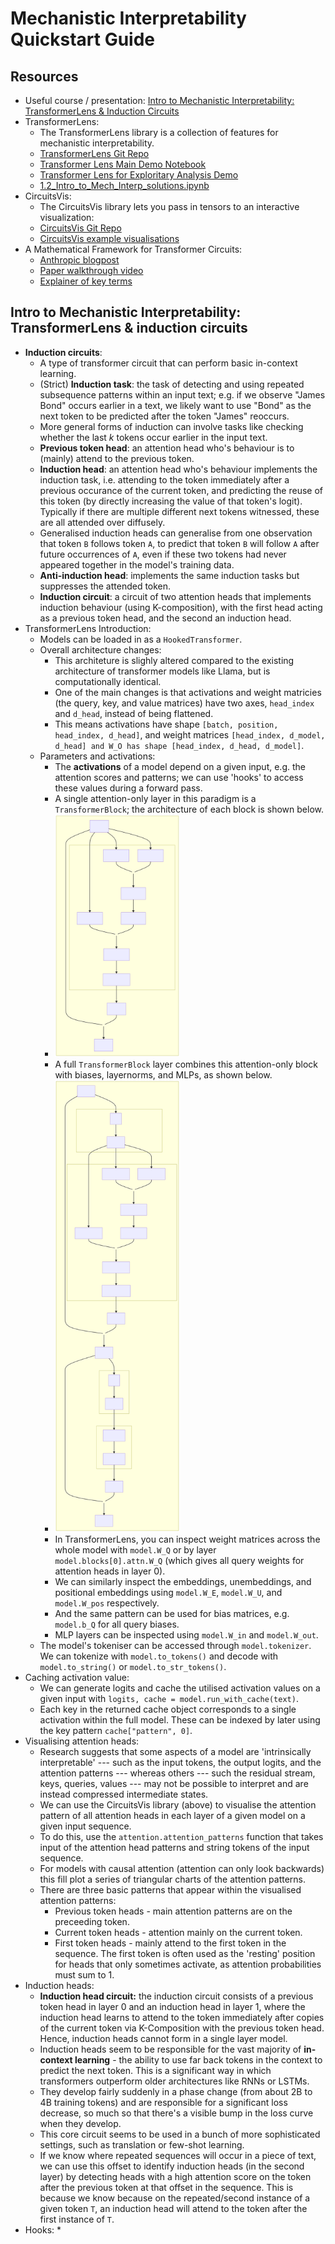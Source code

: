 # Mechanistic Interpretability Quickstart Guide

## Resources

* Useful course / presentation: [Intro to Mechanistic Interpretability: TransformerLens &amp; Induction Circuits](https://arena-chapter1-transformer-interp.streamlit.app/[1.2]_Intro_to_Mech_Interp)
* TransformerLens:
  * The TransformerLens library is a collection of features for mechanistic interpretability.
  * [TransformerLens Git Repo](https://github.com/TransformerLensOrg/TransformerLens)
  * [Transformer Lens Main Demo Notebook](https://colab.research.google.com/github/neelnanda-io/TransformerLens/blob/main/demos/Main_Demo.ipynb#scrollTo=pPSgSaDOIQPG)
  * [Transformer Lens for Exploritary Analysis Demo](https://colab.research.google.com/github/neelnanda-io/TransformerLens/blob/main/demos/Exploratory_Analysis_Demo.ipynb#scrollTo=b54lBNxYM_PS)
  * [1.2_Intro_to_Mech_Interp_solutions.ipynb](https://colab.research.google.com/github/callummcdougall/ARENA_3.0/blob/main/chapter1_transformer_interp/exercises/part2_intro_to_mech_interp/1.2_Intro_to_Mech_Interp_solutions.ipynb?t=20250413#scrollTo=1Dnf9CRaXv7P)
* CircuitsVis:
  * The CircuitsVis library lets you pass in tensors to an interactive visualization:
  * [CircuitsVis Git Repo](https://github.com/TransformerLensOrg/CircuitsVis)
  * [CircuitsVis example visualisations](https://transformerlensorg.github.io/CircuitsVis/?path=/story/activations-textneuronactivations--multiple-samples)
* A Mathematical Framework for Transformer Circuits:
  * [Anthropic blogpost](https://transformer-circuits.pub/2021/framework/index.html)
  * [Paper walkthrough video](https://www.youtube.com/watch?v=KV5gbOmHbjU)
  * [Explainer of key terms](https://dynalist.io/d/n2ZWtnoYHrU1s4vnFSAQ519J#z=aGu9fP1EG3hiVdq169cMOJId)

## Intro to Mechanistic Interpretability: TransformerLens & induction circuits

* **Induction circuits**:
  * A type of transformer circuit that can perform basic in-context learning.
  * (Strict) **Induction task**: the task of detecting and using repeated subsequence patterns within an input text; e.g. if we observe "James Bond" occurs earlier in a text, we likely want to use "Bond" as the next token to be predicted after the token "James" reoccurs.
  * More general forms of induction can involve tasks like checking whether the last $k$ tokens occur earlier in the input text.
  * **Previous token head**: an attention head who's behaviour is to (mainly) attend to the previous token.
  * **Induction head**: an attention head who's behaviour implements the induction task, i.e. attending to the token immediately after a previous occurance of the current token, and predicting the reuse of this token (by directly increasing the value of that token's logit). Typically if there are multiple different next tokens witnessed, these are all attended over diffusely.
  * Generalised induction heads can generalise from one observation that token `B` follows token `A`, to predict that token `B` will follow `A` after future occurrences of `A`, even if these two tokens had never appeared together in the model's training data.
  * **Anti-induction head**: implements the same induction tasks but suppresses the attended token.
  * **Induction circuit**: a circuit of two attention heads that implements induction behaviour (using K-composition), with the first head acting as a previous token head, and the second an induction head.
* TransformerLens Introduction:
  * Models can be loaded in as a `HookedTransformer`.
  * Overall architecture changes:
    * This architeture is slighly altered compared to the existing architecture of transformer models like Llama, but is computationally identical.
    * One of the main changes is that activations and weight matricies (the query, key, and value matrices) have two axes, `head_index` and `d_head`, instead of being flattened.
    * This means activations have shape `[batch, position, head_index, d_head]`, and weight matrices `[head_index, d_model, d_head] and W_O has shape [head_index, d_head, d_model]`.
  * Parameters and activations:
    * The **activations** of a model depend on a given input, e.g. the attention scores and patterns; we can use 'hooks' to access these values during a forward pass.
    * A single attention-only layer in this paradigm is a `TransformerBlock`; the architecture of each block is shown below.
    * <img src="https://raw.githubusercontent.com/info-arena/ARENA_img/main/misc/small-merm.svg" alt="Attention-only architecture of a TransformerBlock" width="200"/>
    * A full `TransformerBlock` layer combines this attention-only block with biases, layernorms, and MLPs, as shown below.
    * <img src="https://raw.githubusercontent.com/info-arena/ARENA_img/main/misc/full-merm.svg" alt="Full architecture of a TransformerBlock" width="200"/>
    * In TransformerLens, you can inspect weight matrices across the whole model with `model.W_Q` or by layer `model.blocks[0].attn.W_Q` (which gives all query weights for attention heads in layer 0).
    * We can similarly inspect the embeddings, unembeddings, and positional embeddings using `model.W_E`, `model.W_U`, and `model.W_pos` respectively.
    * And the same pattern can be used for bias matrices, e.g. `model.b_Q` for all query biases.
    * MLP layers can be inspected using `model.W_in` and `model.W_out`.
  * The model's tokeniser can be accessed through `model.tokenizer`. We can tokenize with `model.to_tokens()` and decode with `model.to_string()` or `model.to_str_tokens()`.
* Caching activation value:
  * We can generate logits and cache the utilised activation values on a given input with `logits, cache = model.run_with_cache(text)`.
  * Each key in the returned cache object corresponds to a single activation within the full model. These can be indexed by later using the key pattern `cache["pattern", 0]`.
* Visualising attention heads:
  * Research suggests that some aspects of a model are 'intrinsically interpretable' --- such as the input tokens, the output logits, and the attention patterns --- whereas others --- such the residual stream, keys, queries, values --- may not be possible to interpret and are instead compressed intermediate states.
  * We can use the CircuitsVis library (above) to visualise the attention pattern of all attention heads in each layer of a given model on a given input sequence.
  * To do this, use the `attention.attention_patterns` function that takes input of the attention head patterns and string tokens of the input sequence.
  * For models with causal attention (attention can only look backwards) this fill plot a series of triangular charts of the attention patterns.
  * There are three basic patterns that appear within the visualised attention patterns:
    * Previous token heads - main attention patterns are on the preceeding token.
    * Current token heads - attention mainly on the current token.
    * First token heads - mainly attend to the first token in the sequence. The first token is often used as the 'resting' position for heads that only sometimes activate, as attention probabilities must sum to 1.
* Induction heads:
  * **Induction head circuit:** the induction circuit consists of a previous token head in layer 0 and an induction head in layer 1, where the induction head learns to attend to the token immediately after copies of the current token via K-Composition with the previous token head. Hence, induction heads cannot form in a single layer model.
  * Induction heads seem to be responsible for the vast majority of **in-context learning** - the ability to use far back tokens in the context to predict the next token. This is a significant way in which transformers outperform older architectures like RNNs or LSTMs.
  * They develop fairly suddenly in a phase change (from about 2B to 4B training tokens) and are responsible for a significant loss decrease, so much so that there's a visible bump in the loss curve when they develop.
  * This core circuit seems to be used in a bunch of more sophisticated settings, such as translation or few-shot learning.
  * If we know where repeated sequences will occur in a piece of text, we can use this offset to identify induction heads (in the second layer) by detecting heads with a high attention score on the token after the previous token at that offset in the sequence. This is because we know because on the repeated/second instance of a given token `T`, an induction head will attend to the token after the first instance of `T`.
* Hooks:
  *
